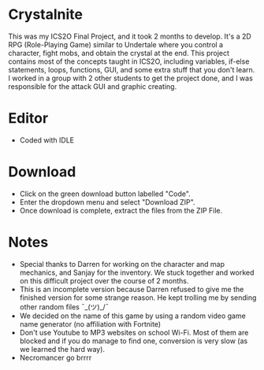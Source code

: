 # Crystalnite

This was my ICS2O Final Project, and it took 2 months to develop. It's a 2D RPG (Role-Playing Game) similar to Undertale where you control a character, fight mobs, and obtain the crystal at the end. This project contains most of the concepts taught in ICS2O, including variables, if-else statements, loops, functions, GUI, and some extra stuff that you don't learn. I worked in a group with 2 other students to get the project done, and I was responsible for the attack GUI and graphic creating. 

# Editor
 - Coded with IDLE

# Download
 - Click on the green download button labelled "Code".
 - Enter the dropdown menu and select "Download ZIP".
 - Once download is complete, extract the files from the ZIP File.

# Notes
 - Special thanks to Darren for working on the character and map mechanics, and Sanjay for the inventory. We stuck together and worked on this difficult project over the course of 2 months.
 - This is an incomplete version because Darren refused to give me the finished version for some strange reason. He kept trolling me by sending other random files ¯\_(ツ)_/¯
 - We decided on the name of this game by using a random video game name generator (no affiliation with Fortnite)
 - Don't use Youtube to MP3 websites on school Wi-Fi. Most of them are blocked and if you do manage to find one, conversion is very slow (as we learned the hard way).
 - Necromancer go brrrr
